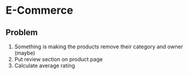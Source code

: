 # E-Commerce

## Problem
1. Something is making the products remove their category and owner (maybe)
2. Put review section on product page
3. Calculate average rating
